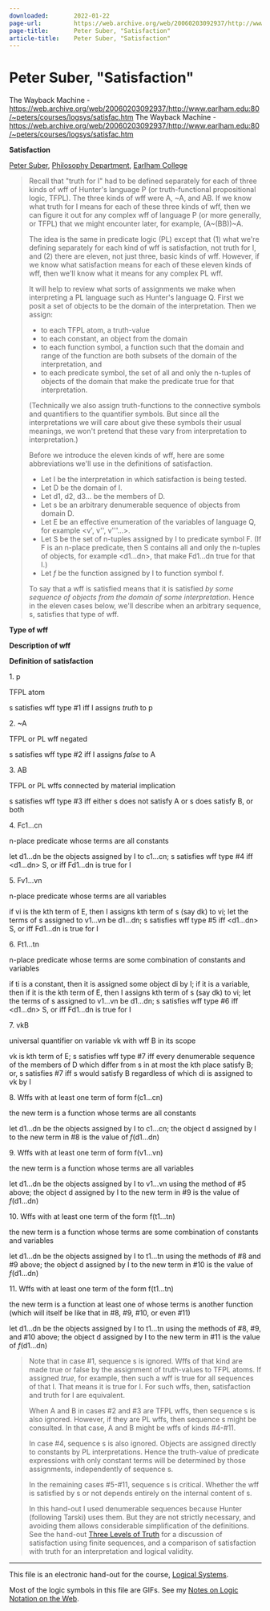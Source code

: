 ```yaml
---
downloaded:       2022-01-22
page-url:         https://web.archive.org/web/20060203092937/http://www.earlham.edu/~peters/courses/logsys/satisfac.htm
page-title:       Peter Suber, "Satisfaction"
article-title:    Peter Suber, "Satisfaction"
---
```

# Peter Suber, "Satisfaction"

The Wayback Machine - https://web.archive.org/web/20060203092937/http://www.earlham.edu:80/~peters/courses/logsys/satisfac.htm
The Wayback Machine - https://web.archive.org/web/20060203092937/http://www.earlham.edu:80/~peters/courses/logsys/satisfac.htm

**Satisfaction**

[Peter Suber][1], [Philosophy Department][2], [Earlham College][3]

> Recall that "truth for I" had to be defined separately for each of three kinds of wff of Hunter's language P (or truth-functional propositional logic, TFPL). The three kinds of wff were A, ~A, and AB. If we know what truth for I means for each of these three kinds of wff, then we can figure it out for any complex wff of language P (or more generally, or TFPL) that we might encounter later, for example, (A~(BB))~A.
> 
> The idea is the same in predicate logic (PL) except that (1) what we're defining separately for each kind of wff is satisfaction, not truth for I, and (2) there are eleven, not just three, basic kinds of wff. However, if we know what satisfaction means for each of these eleven kinds of wff, then we'll know what it means for any complex PL wff.
> 
> It will help to review what sorts of assignments we make when interpreting a PL language such as Hunter's language Q. First we posit a set of objects to be the domain of the interpretation. Then we assign:
> 
> -   to each TFPL atom, a truth-value
> -   to each constant, an object from the domain
> -   to each function symbol, a function such that the domain and range of the function are both subsets of the domain of the interpretation, and
> -   to each predicate symbol, the set of all and only the n-tuples of objects of the domain that make the predicate true for that interpretation.
> 
> (Technically we also assign truth-functions to the connective symbols and quantifiers to the quantifier symbols. But since all the interpretations we will care about give these symbols their usual meanings, we won't pretend that these vary from interpretation to interpretation.)
> 
> Before we introduce the eleven kinds of wff, here are some abbreviations we'll use in the definitions of satisfaction.
> 
> -   Let I be the interpretation in which satisfaction is being tested.
> -   Let D be the domain of I.
> -   Let d1, d2, d3... be the members of D.
> -   Let s be an arbitrary denumerable sequence of objects from domain D.
> -   Let E be an effective enumeration of the variables of language Q, for example <v', v'', v'''...>.
> -   Let S be the set of n-tuples assigned by I to predicate symbol F. (If F is an n-place predicate, then S contains all and only the n-tuples of objects, for example <d1...dn\>, that make Fd1...dn true for that I.)
> -   Let *f* be the function assigned by I to function symbol f.
> 
> To say that a wff is satisfied means that it is satisfied *by some sequence of objects from the domain of some interpretation*. Hence in the eleven cases below, we'll describe when an arbitrary sequence, s, satisfies that type of wff.

**Type of wff**

**Description of wff**

**Definition of satisfaction**

1\. p

TFPL atom

s satisfies wff type #1 iff I assigns *truth* to p

2\. ~A

TFPL or PL wff negated

s satisfies wff type #2 iff I assigns *false* to A

3\. AB

TFPL or PL wffs connected by material implication

s satisfies wff type #3 iff either s does not satisfy A or s does satisfy B, or both

4\. Fc1...cn

n-place predicate whose terms are all constants

let d1...dn be the objects assigned by I to c1...cn; s satisfies wff type #4 iff <d1...dn\>  S, or iff Fd1...dn is true for I

5\. Fv1...vn

n-place predicate whose terms are all variables

if vi is the kth term of E, then I assigns kth term of s (say dk) to vi; let the terms of s assigned to v1...vn be d1...dn; s satisfies wff type #5 iff <d1...dn\>  S, or iff Fd1...dn is true for I

6\. Ft1...tn

n-place predicate whose terms are some combination of constants and variables

if ti is a constant, then it is assigned some object di by I; if it is a variable, then if it is the kth term of E, then I assigns kth term of s (say dk) to vi; let the terms of s assigned to v1...vn be d1...dn; s satisfies wff type #6 iff <d1...dn\>  S, or iff Fd1...dn is true for I

7\. vkB

universal quantifier on variable vk with wff B in its scope

vk is kth term of E; s satisfies wff type #7 iff every denumerable sequence of the members of D which differ from s in at most the kth place satisfy B; or, s satisfies #7 iff s would satisfy B regardless of which di is assigned to vk by I

8\. Wffs with at least one term of form f(c1...cn)

the new term is a function whose terms are all constants

let d1...dn be the objects assigned by I to c1...cn; the object d assigned by I to the new term in #8 is the value of *f*(d1...dn)

9\. Wffs with at least one term of form f(v1...vn)

the new term is a function whose terms are all variables

let d1...dn be the objects assigned by I to v1...vn using the method of #5 above; the object d assigned by I to the new term in #9 is the value of *f*(d1...dn)

10\. Wffs with at least one term of the form f(t1...tn)

the new term is a function whose terms are some combination of constants and variables

let d1...dn be the objects assigned by I to t1...tn using the methods of #8 and #9 above; the object d assigned by I to the new term in #10 is the value of *f*(d1...dn)

11\. Wffs with at least one term of the form f(t1...tn)

the new term is a function at least one of whose terms is another function (which will itself be like that in #8, #9, #10, or even #11)

let d1...dn be the objects assigned by I to t1...tn using the methods of #8, #9, and #10 above; the object d assigned by I to the new term in #11 is the value of *f*(d1...dn)

> Note that in case #1, sequence s is ignored. Wffs of that kind are made true or false by the assignment of truth-values to TFPL atoms. If assigned *true*, for example, then such a wff is true for all sequences of that I. That means it is true for I. For such wffs, then, satisfaction and truth for I are equivalent.
> 
> When A and B in cases #2 and #3 are TFPL wffs, then sequence s is also ignored. However, if they are PL wffs, then sequence s might be consulted. In that case, A and B might be wffs of kinds #4-#11.
> 
> In case #4, sequence s is also ignored. Objects are assigned directly to constants by PL interpretations. Hence the truth-value of predicate expressions with only constant terms will be determined by those assignments, independently of sequence s.
> 
> In the remaining cases #5-#11, sequence s is critical. Whether the wff is satisfied by s or not depends entirely on the internal content of s.
> 
> In this hand-out I used denumerable sequences because Hunter (following Tarski) uses them. But they are not strictly necessary, and avoiding them allows considerable simplification of the definitions. See the hand-out [Three Levels of Truth][4] for a discussion of satisfaction using finite sequences, and a comparison of satisfaction with truth for an interpretation and logical validity.

---

This file is an electronic hand-out for the course, [Logical Systems][5].

Most of the logic symbols in this file are GIFs. See my [Notes on Logic Notation on the Web][6].

[1]: https://web.archive.org/web/20060203092937/http://www.earlham.edu/~peters/hometoc.htm
[2]: https://web.archive.org/web/20060203092937/http://www.earlham.edu/~phil/index.htm
[3]: https://web.archive.org/web/20060203092937/http://www.earlham.edu/
[4]: https://web.archive.org/web/20060203092937/http://www.earlham.edu/~peters/courses/logsys/3levels.htm
[5]: https://web.archive.org/web/20060203092937/http://www.earlham.edu/~peters/courses/logsys/lshome.htm
[6]: https://web.archive.org/web/20060203092937/http://www.earlham.edu/~peters/writing/logicsym.htm

